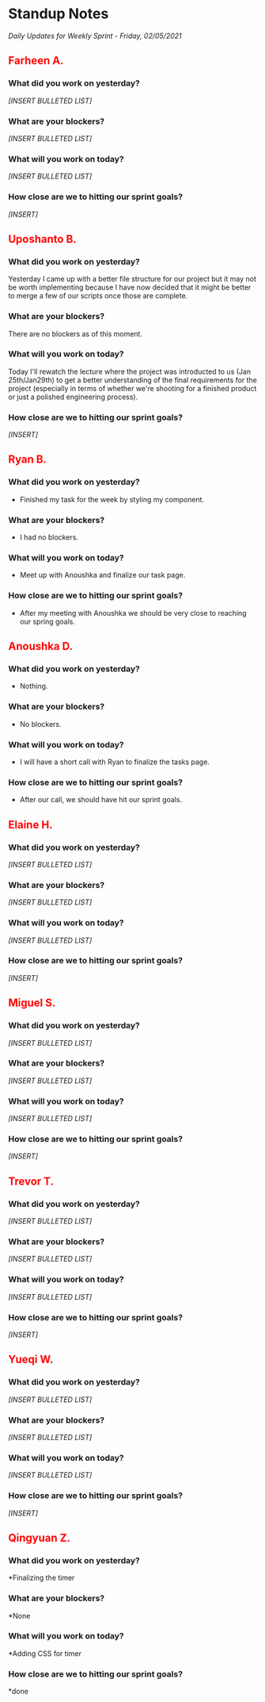 # Standup Notes
*Daily Updates for Weekly Sprint - Friday, 02/05/2021*

## <span style="color: red;">Farheen A.</span> 

### What did you work on yesterday?
*[INSERT BULLETED LIST]*

### What are your blockers?
*[INSERT BULLETED LIST]*

### What will you work on today?
*[INSERT BULLETED LIST]*

### How close are we to hitting our sprint goals?
*[INSERT]*

## <span style="color: red;">Uposhanto B.</span> 

### What did you work on yesterday?
Yesterday I came up with a better file structure for our project but it may not be worth implementing because I have now decided that it might be better to merge a few of our scripts once those are complete. 

### What are your blockers?
There are no blockers as of this moment.

### What will you work on today?
Today I'll rewatch the lecture where the project was introducted to us (Jan 25th/Jan29th) to get a better understanding of the final requirements for the project (especially in terms of whether we're shooting for a finished product or just a polished engineering process). 

### How close are we to hitting our sprint goals?
*[INSERT]*

## <span style="color: red;">Ryan B.</span>

### What did you work on yesterday?
- Finished my task for the week by styling my component.

### What are your blockers?
- I had no blockers.

### What will you work on today?
- Meet up with Anoushka and finalize our task page.

### How close are we to hitting our sprint goals?
- After my meeting with Anoushka we should be very close to reaching our spring goals.

## <span style="color: red;">Anoushka D.</span>

### What did you work on yesterday?
- Nothing.

### What are your blockers?
- No blockers.

### What will you work on today?
- I will have a short call with Ryan to finalize the tasks page.

### How close are we to hitting our sprint goals?
- After our call, we should have hit our sprint goals.

## <span style="color: red;">Elaine H.</span>

### What did you work on yesterday?
*[INSERT BULLETED LIST]*

### What are your blockers?
*[INSERT BULLETED LIST]*

### What will you work on today?
*[INSERT BULLETED LIST]*

### How close are we to hitting our sprint goals?
*[INSERT]*

## <span style="color: red;">Miguel S.</span>

### What did you work on yesterday?
*[INSERT BULLETED LIST]*

### What are your blockers?
*[INSERT BULLETED LIST]*

### What will you work on today?
*[INSERT BULLETED LIST]*

### How close are we to hitting our sprint goals?
*[INSERT]*

## <span style="color: red;">Trevor T.</span>

### What did you work on yesterday?
*[INSERT BULLETED LIST]*

### What are your blockers?
*[INSERT BULLETED LIST]*

### What will you work on today?
*[INSERT BULLETED LIST]*

### How close are we to hitting our sprint goals?
*[INSERT]*

## <span style="color: red;">Yueqi W.</span>

### What did you work on yesterday?
*[INSERT BULLETED LIST]*

### What are your blockers?
*[INSERT BULLETED LIST]*

### What will you work on today?
*[INSERT BULLETED LIST]*

### How close are we to hitting our sprint goals?
*[INSERT]*

## <span style="color: red;">Qingyuan Z.</span>

### What did you work on yesterday?
*Finalizing the timer

### What are your blockers?
*None

### What will you work on today?
*Adding CSS for timer

### How close are we to hitting our sprint goals?
*done
